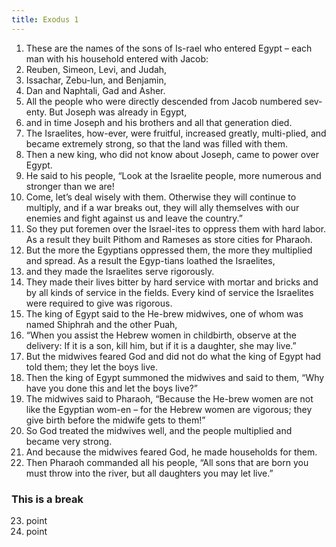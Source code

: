 ```yaml
---
title: Exodus 1
---
```


1. These are the names of the sons of Is-rael who entered Egypt – each man with his household entered with Jacob: 
2. Reuben, Simeon, Levi, and Judah, 
3. Issachar, Zebu-lun, and Benjamin, 
4. Dan and Naphtali, Gad and Asher. 
5. All the people who were directly descended from Jacob numbered sev-enty. But Joseph was already in Egypt, 
6. and in time Joseph and his brothers and all that generation died. 
7. The Israelites, how-ever, were fruitful, increased greatly, multi-plied, and became extremely strong, so that the land was filled with them.
8. Then a new king, who did not know about Joseph, came to power over Egypt. 
9. He said to his people, “Look at the Israelite people, more numerous and stronger than we are! 
10. Come, let’s deal wisely with them. Otherwise they will continue to multiply, and if a war breaks out, they will ally themselves with our enemies and fight against us and leave the country.”
11. So they put foremen over the Israel-ites to oppress them with hard labor. As a result they built Pithom and Rameses as store cities for Pharaoh. 
12. But the more the Egyptians oppressed them, the more they multiplied and spread. As a result the Egyp-tians loathed the Israelites, 
13. and they made the Israelites serve rigorously. 
14. They made their lives bitter by hard service with mortar and bricks and by all kinds of service in the fields. Every kind of service the Israelites were required to give was rigorous.
15. The king of Egypt said to the He-brew midwives, one of whom was named Shiphrah and the other Puah, 
16. “When you assist the Hebrew women in childbirth, observe at the delivery: If it is a son, kill him, but if it is a daughter, she may live.” 
17. But the midwives feared God and did not do what the king of Egypt had told them; they let the boys live.
18. Then the king of Egypt summoned the midwives and said to them, “Why have you done this and let the boys live?” 
19. The midwives said to Pharaoh, “Because the He-brew women are not like the Egyptian wom-en – for the Hebrew women are vigorous; they give birth before the midwife gets to them!” 
20. So God treated the midwives well, and the people multiplied and became very strong. 
21. And because the midwives feared God, he made households for them.
22. Then Pharaoh commanded all his people, “All sons that are born you must throw into the river, but all daughters you may let live.”
### This is a break 
23. point
24. point

